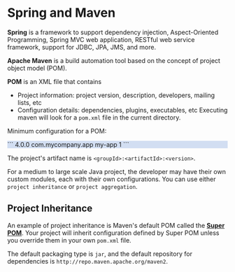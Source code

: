 # Spring and Maven

**Spring** is a framework to support dependency injection, Aspect-Oriented Programming, Spring MVC web application, RESTful web service framework, support for JDBC, JPA, JMS, and more.

**Apache Maven** is a build automation tool based on the concept of project object model (POM). 

**POM** is an XML file that contains
* Project information: project version, description, developers, mailing lists, etc
* Configuration details: dependencies, plugins, executables, etc
Executing maven will look for a `pom.xml` file in the current directory.

Minimum configuration for a POM:
<div style="background-color: #d2def2">
```
<project>
  <modelVersion>4.0.0</modelVersion>
  <groupId>com.mycompany.app</groupId>
  <artifactId>my-app</artifactId>
  <version>1</version>
</project>
```
</div>

The project's artifact name is `<groupId>:<artifactId>:<version>`.

For a medium to large scale Java project, the developer may have their own custom modules, each with their own configurations. You can use either `project inheritance` or `project aggregation`.

## Project Inheritance
An example of project inheritance is Maven's default POM called the [**Super POM**][superpom]. Your project will inherit configuration defined by Super POM unless you override them in your own `pom.xml` file. 

The default packaging type is `jar`, and the default repository for dependencies is `http://repo.maven.apache.org/maven2`.



[superpom]: http://maven.apache.org/ref/3.0.4/maven-model-builder/super-pom.html "Super POM"